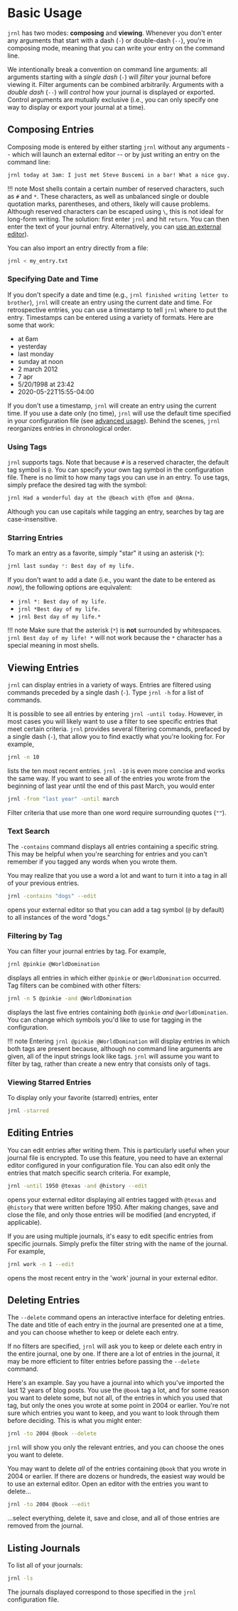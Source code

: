 # Basic Usage #

`jrnl` has two modes: **composing** and **viewing**. Whenever you don't enter
any arguments that start with a dash (`-`) or double-dash (`--`), you're in
composing mode, meaning that you can write your entry on the command line.

We intentionally break a convention on command line arguments: all arguments
starting with a _single dash_ (`-`) will _filter_ your journal before viewing
it. Filter arguments can be combined arbitrarily. Arguments with a _double dash_
(`--`) will _control_ how your journal is displayed or exported. Control
arguments are mutually exclusive (i.e., you can only specify one way to display
or export your journal at a time).

## Composing Entries ##

Composing mode is entered by either starting `jrnl` without any arguments --
which will launch an external editor -- or by just writing an entry on the
command line:

```sh
jrnl today at 3am: I just met Steve Buscemi in a bar! What a nice guy.
```

!!! note
    Most shells contain a certain number of reserved characters, such as `#` and
    `*`. These characters, as well as unbalanced single or double quotation
    marks, parentheses, and others, likely will cause problems. Although
    reserved characters can be escaped using `\`, this is not ideal for
    long-form writing. The solution: first enter `jrnl` and hit `return`. You
    can then enter the text of your journal entry. Alternatively, you can [use
    an external editor](./advanced.md)).

You can also import an entry directly from a file:

```sh
jrnl < my_entry.txt
```

### Specifying Date and Time ###

If you don't specify a date and time (e.g., `jrnl finished writing letter to brother`), `jrnl` will create an entry using the current date and time. For retrospective entries, you can use a timestamp to tell `jrnl` where to put the entry. Timestamps can be entered using a variety of formats. Here are some that work:

- at 6am
- yesterday
- last monday
- sunday at noon
- 2 march 2012
- 7 apr
- 5/20/1998 at 23:42
- 2020-05-22T15:55-04:00

If you don't use a timestamp, `jrnl` will create an entry using the current
time. If you use a date only (no time), `jrnl` will use the default time
specified in your configuration file (see [advanced usage](./advanced.md)).
Behind the scenes, `jrnl` reorganizes entries in chronological order.

### Using Tags ###

`jrnl` supports tags. Note that because `#` is a reserved character, the default
tag symbol is `@`. You can specify your own tag symbol in the configuration
file. There is no limit to how many tags you can use in an entry. To use tags,
simply preface the desired tag with the symbol:

```sh
jrnl Had a wonderful day at the @beach with @Tom and @Anna.
```

Although you can use capitals while tagging an entry, searches by tag are
case-insensitive.

### Starring Entries ###

To mark an entry as a favorite, simply "star" it using an asterisk (`*`):

```sh
jrnl last sunday *: Best day of my life.
```

If you don't want to add a date (i.e., you want the date to be entered as
_now_), the following options are equivalent:

- `jrnl *: Best day of my life.`
- `jrnl *Best day of my life.`
- `jrnl Best day of my life.*`

!!! note Make sure that the asterisk (`*`) is **not** surrounded by whitespaces.
`jrnl Best day of my life! *` will not work because the `*` character has a
special meaning in most shells.

## Viewing Entries ##

`jrnl` can display entries in a variety of ways. Entries are filtered using commands preceded by a single dash (`-`). Type `jrnl -h` for a list of
commands.

It is possible to see all entries by entering `jrnl -until today`. However, in
most cases you will likely want to use a filter to see specific entries that
meet certain criteria. `jrnl` provides several filtering commands, prefaced by a
single dash (`-`), that allow you to find exactly what you're looking for. For
example,

```sh
jrnl -n 10
```

lists the ten most recent entries. `jrnl -10` is even more concise and works the
same way. If you want to see all of the entries you wrote from the beginning of
last year until the end of this past March, you would enter

```sh
jrnl -from "last year" -until march
```

Filter criteria that use more than one word require surrounding quotes (`""`).

### Text Search ###

The `-contains` command displays all entries containing a specific string. This
may be helpful when you're searching for entries and you can't remember if you
tagged any words when you wrote them.

You may realize that you use a word a lot and want to turn it into a tag in all
of your previous entries.

```sh
jrnl -contains "dogs" --edit
```

opens your external editor so that you can add a tag symbol (`@` by default) to
all instances of the word "dogs."

### Filtering by Tag ###

You can filter your journal entries by tag. For example,

```sh
jrnl @pinkie @WorldDomination
```

displays all entries in which either `@pinkie` or `@WorldDomination`
occurred. Tag filters can be combined with other filters:

```sh
jrnl -n 5 @pinkie -and @WorldDomination
```

displays the last five entries containing _both_ `@pinkie` _and_
`@worldDomination`. You can change which symbols you'd like to use for tagging
in the configuration.

!!! note
    Entering `jrnl @pinkie @WorldDomination` will display entries in which both
    tags are present because, although no command line arguments are given, all
    of the input strings look like tags. `jrnl` will assume you want to filter
    by tag, rather than create a new entry that consists only of tags.

### Viewing Starred Entries ###

To display only your favorite (starred) entries, enter

```sh
jrnl -starred
```

## Editing Entries ##

You can edit entries after writing them. This is particularly useful when your
journal file is encrypted. To use this feature, you need to have an external
editor configured in your configuration file. You can also edit only the entries
that match specific search criteria. For example,

```sh
jrnl -until 1950 @texas -and @history --edit
```

opens your external editor displaying all entries tagged with `@texas` and
`@history` that were written before 1950. After making changes, save and close
the file, and only those entries will be modified (and encrypted, if
applicable).

If you are using multiple journals, it's easy to edit specific entries from
specific journals. Simply prefix the filter string with the name of the journal.
For example,

```sh
jrnl work -n 1 --edit
```

opens the most recent entry in the 'work' journal in your external editor.

## Deleting Entries ##

The `--delete` command opens an interactive interface for deleting entries. The
date and title of each entry in the journal are presented one at a time, and you
can choose whether to keep or delete each entry.

If no filters are specified, `jrnl` will ask you to keep or delete each entry in
the entire journal, one by one. If there are a lot of entries in the journal, it
may be more efficient to filter entries before passing the `--delete` command.

Here's an example. Say you have a journal into which you've imported the last 12
years of blog posts. You use the `@book` tag a lot, and for some reason you want
to delete some, but not all, of the entries in which you used that tag, but only
the ones you wrote at some point in 2004 or earlier. You're not sure which
entries you want to keep, and you want to look through them before deciding.
This is what you might enter:

```sh
jrnl -to 2004 @book --delete
```

`jrnl` will show you only the relevant entries, and you can choose the ones you
want to delete.

You may want to delete _all_ of the entries containing `@book` that you wrote in
2004 or earlier. If there are dozens or hundreds, the easiest way would be to
use an external editor. Open an editor with the entries you want to delete...

```sh
jrnl -to 2004 @book --edit
```

...select everything, delete it, save and close, and all of those entries are
removed from the journal.

## Listing Journals ##

To list all of your journals:

```sh
jrnl -ls
```

The journals displayed correspond to those specified in the `jrnl` configuration
file.
